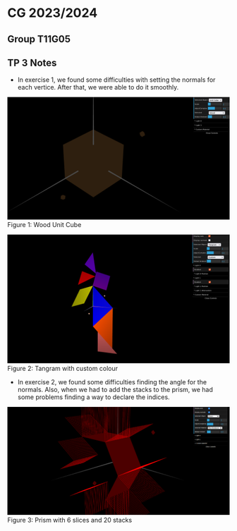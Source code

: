 # CG 2023/2024

## Group T11G05

## TP 3 Notes

- In exercise 1, we found some difficulties with setting the normals for each vertice. After that, we were able to do it smoothly.

![Figure 1: Wood Unit Cube](screenshots/cg-t11g05-tp3-1.png)
Figure 1: Wood Unit Cube
 
![Figure 2: Tangram](screenshots/cg-t11g05-tp3-2.png)
Figure 2: Tangram with custom colour

- In exercise 2, we found some difficulties finding the angle for the normals. Also, when we had to add the stacks to the prism, we had some problems finding a way to declare the indices.

![Figure 3: Prism](screenshots/cg-t11g05-tp3-3.png)
Figure 3: Prism with 6 slices and 20 stacks 
 

